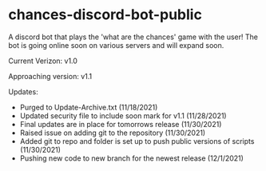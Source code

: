 # chances-discord-bot-public
A discord bot that plays the 'what are the chances' game with the user! The bot is going online soon on various servers and will expand soon.

Current Verizon: v1.0

Approaching version: v1.1

Updates:
- Purged to Update-Archive.txt (11/18/2021)
- Updated security file to include soon mark for v1.1 (11/28/2021)
- Final updates are in place for tomorrows release (11/30/2021)
- Raised issue on adding git to the repository (11/30/2021)
- Added git to repo and folder is set up to push public versions of scripts (11/30/2021)
- Pushing new code to new branch for the newest release (12/1/2021)
